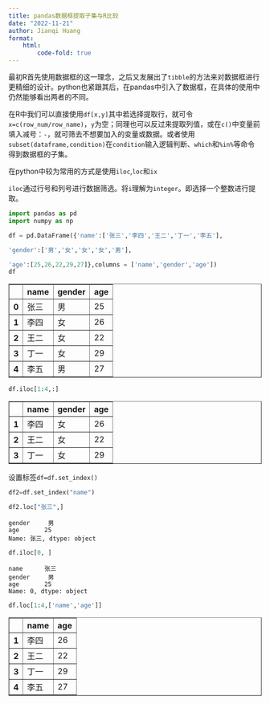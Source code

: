 ```yaml
---
title: pandas数据框提取子集与R比较
date: "2022-11-21"
author: Jianqi Huang
format:
    html:
        code-fold: true
---
```

最初R首先使用数据框的这一理念，之后又发展出了`tibble`的方法来对数据框进行更精细的设计。python也紧跟其后，在pandas中引入了数据框，在具体的使用中仍然能够看出两者的不同。


在R中我们可以直接使用`df[x,y]`其中若选择提取行，就可令`x=c(row_num/row_name)`，`y`为空；同理也可以反过来提取列值，或在`c()`中变量前填入减号：`-`，就可筛去不想要加入的变量或数据。或者使用`subset(dataframe,condition)`在`condition`输入逻辑判断、`which`和`%in%`等命令得到数据框的子集。

在python中较为常用的方式是使用`iloc`,`loc`和`ix`

`iloc`通过行号和列号进行数据筛选。将`i`理解为`integer`。即选择一个整数进行提取。


```python
import pandas as pd
import numpy as np
```


```python
df = pd.DataFrame({'name':['张三','李四','王二','丁一','李五'],

'gender':['男','女','女','女','男'],

'age':[25,26,22,29,27]},columns = ['name','gender','age'])
df
```




<div>
<style scoped>
    .dataframe tbody tr th:only-of-type {
        vertical-align: middle;
    }

    .dataframe tbody tr th {
        vertical-align: top;
    }

    .dataframe thead th {
        text-align: right;
    }
</style>
<table border="1" class="dataframe">
  <thead>
    <tr style="text-align: right;">
      <th></th>
      <th>name</th>
      <th>gender</th>
      <th>age</th>
    </tr>
  </thead>
  <tbody>
    <tr>
      <th>0</th>
      <td>张三</td>
      <td>男</td>
      <td>25</td>
    </tr>
    <tr>
      <th>1</th>
      <td>李四</td>
      <td>女</td>
      <td>26</td>
    </tr>
    <tr>
      <th>2</th>
      <td>王二</td>
      <td>女</td>
      <td>22</td>
    </tr>
    <tr>
      <th>3</th>
      <td>丁一</td>
      <td>女</td>
      <td>29</td>
    </tr>
    <tr>
      <th>4</th>
      <td>李五</td>
      <td>男</td>
      <td>27</td>
    </tr>
  </tbody>
</table>
</div>




```python
df.iloc[1:4,:]
```




<div>
<style scoped>
    .dataframe tbody tr th:only-of-type {
        vertical-align: middle;
    }

    .dataframe tbody tr th {
        vertical-align: top;
    }

    .dataframe thead th {
        text-align: right;
    }
</style>
<table border="1" class="dataframe">
  <thead>
    <tr style="text-align: right;">
      <th></th>
      <th>name</th>
      <th>gender</th>
      <th>age</th>
    </tr>
  </thead>
  <tbody>
    <tr>
      <th>1</th>
      <td>李四</td>
      <td>女</td>
      <td>26</td>
    </tr>
    <tr>
      <th>2</th>
      <td>王二</td>
      <td>女</td>
      <td>22</td>
    </tr>
    <tr>
      <th>3</th>
      <td>丁一</td>
      <td>女</td>
      <td>29</td>
    </tr>
  </tbody>
</table>
</div>



设置标签`df=df.set_index()`


```python
df2=df.set_index("name")
```


```python
df2.loc["张三",]
```




    gender     男
    age       25
    Name: 张三, dtype: object




```python
df.iloc[0, ]
```




    name      张三
    gender     男
    age       25
    Name: 0, dtype: object




```python
df.loc[1:4,['name','age']]
```




<div>
<style scoped>
    .dataframe tbody tr th:only-of-type {
        vertical-align: middle;
    }

    .dataframe tbody tr th {
        vertical-align: top;
    }

    .dataframe thead th {
        text-align: right;
    }
</style>
<table border="1" class="dataframe">
  <thead>
    <tr style="text-align: right;">
      <th></th>
      <th>name</th>
      <th>age</th>
    </tr>
  </thead>
  <tbody>
    <tr>
      <th>1</th>
      <td>李四</td>
      <td>26</td>
    </tr>
    <tr>
      <th>2</th>
      <td>王二</td>
      <td>22</td>
    </tr>
    <tr>
      <th>3</th>
      <td>丁一</td>
      <td>29</td>
    </tr>
    <tr>
      <th>4</th>
      <td>李五</td>
      <td>27</td>
    </tr>
  </tbody>
</table>
</div>


